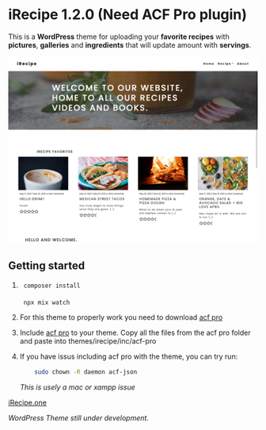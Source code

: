 # **iRecipe 1.2.0 (Need ACF Pro plugin)**

This is a **WordPress** theme for uploading your **favorite recipes** with **pictures**, **galleries** and **ingredients** that will update amount with **servings**.

![Markdown Logo](screenshot.png)
<!-- Heading  -->

## **Getting started**

1. ```bash
    composer install

    npx mix watch
    ```
1. For this theme to properly work you need to download [acf pro](https://www.advancedcustomfields.com/pro/)

1. Include [acf pro](https://www.advancedcustomfields.com/pro/) to your theme. Copy all the files from the acf pro folder and paste into themes/irecipe/inc/acf-pro

1. If you have issus including acf pro with the theme, you can try run:

    ```bash
        sudo chown -R daemon acf-json
    ```
    *This is usely a mac or xampp issue*



[iRecipe.one](http://irecipe.rickcenterhall.one/)




*WordPress Theme still under development.*